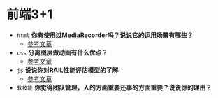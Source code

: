 # 前端3+1
- `html` **你有使用过MediaRecorder吗？说说它的运用场景有哪些？**
    - [参考文章](https://www.cnblogs.com/cangqinglang/p/10210826.html)
- `css` **分离图层做动画有什么优点？**
    - [参考文章](https://www.cnblogs.com/langzi1989/p/5965818.html)
- `js` **说说你对RAIL性能评估模型的了解**
    - [参考文章](https://segmentfault.com/a/1190000010512899)
- `软技能` **你觉得团队管理，人的方面重要还事的方面重要？说说你的理由？**